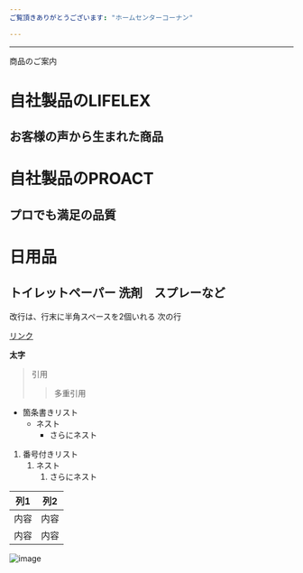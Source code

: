 ```yaml
---
ご覧頂きありがとうございます: "ホームセンターコーナン"

---
```



---

商品のご案内

# 自社製品のLIFELEX
## お客様の声から生まれた商品
# 自社製品のPROACT
## プロでも満足の品質
# 日用品
## トイレットペーパー 洗剤　スプレーなど

改行は、行末に半角スペースを2個いれる
次の行

[リンク](https://www.google.co.jp/)

**太字**

> 引用
>> 多重引用


- 箇条書きリスト
  - ネスト
    - さらにネスト


1. 番号付きリスト
   1. ネスト
      1. さらにネスト


| 列1  | 列2  |
|-----|-----|
| 内容  | 内容  |
| 内容  | 内容  |

![image](/GHPages_WebSite/assets/images/logo-150.png)
